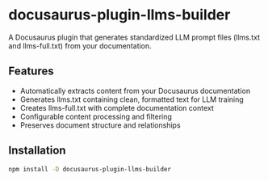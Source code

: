 # docusaurus-plugin-llms-builder

A Docusaurus plugin that generates standardized LLM prompt files (llms.txt and llms-full.txt) from your documentation.

## Features

- Automatically extracts content from your Docusaurus documentation
- Generates llms.txt containing clean, formatted text for LLM training
- Creates llms-full.txt with complete documentation context
- Configurable content processing and filtering
- Preserves document structure and relationships

## Installation

```bash
npm install -D docusaurus-plugin-llms-builder
```

